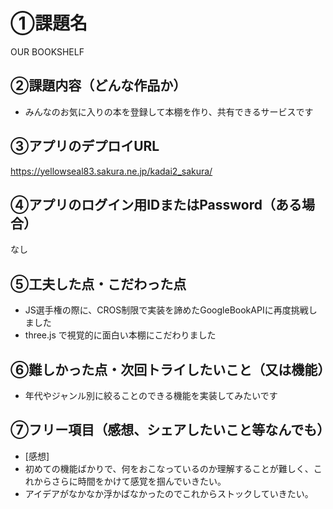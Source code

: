 # ①課題名
OUR BOOKSHELF

## ②課題内容（どんな作品か）
- みんなのお気に入りの本を登録して本棚を作り、共有できるサービスです

## ③アプリのデプロイURL
https://yellowseal83.sakura.ne.jp/kadai2_sakura/

## ④アプリのログイン用IDまたはPassword（ある場合）
なし

## ⑤工夫した点・こだわった点
- JS選手権の際に、CROS制限で実装を諦めたGoogleBookAPIに再度挑戦しました
- three.js で視覚的に面白い本棚にこだわりました

## ⑥難しかった点・次回トライしたいこと（又は機能）
- 年代やジャンル別に絞ることのできる機能を実装してみたいです

## ⑦フリー項目（感想、シェアしたいこと等なんでも）
- [感想]
- 初めての機能ばかりで、何をおこなっているのか理解することが難しく、これからさらに時間をかけて感覚を掴んでいきたい。
- アイデアがなかなか浮かばなかったのでこれからストックしていきたい。
